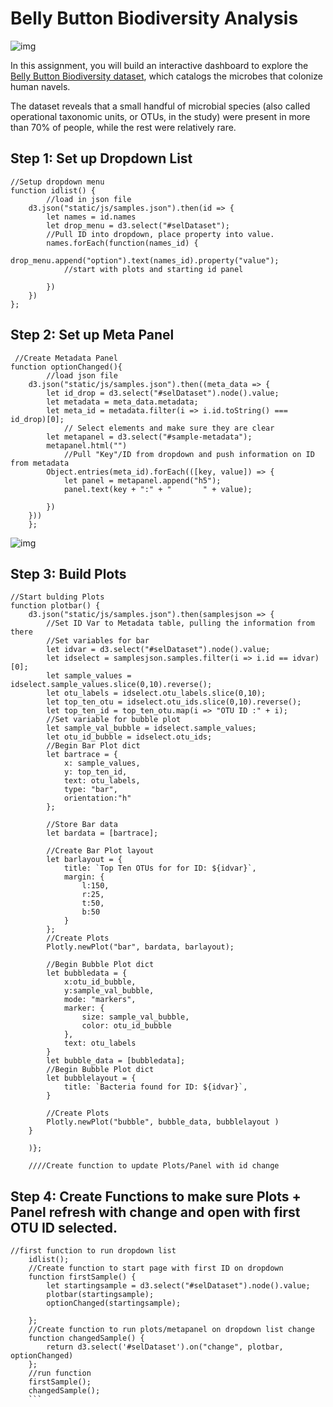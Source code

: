 # Belly Button Biodiversity Analysis

![img](https://i.gyazo.com/c0002ed0895cf40ded766b597feeccff.png)

In this assignment, you will build an interactive dashboard to explore the [Belly Button Biodiversity dataset](http://robdunnlab.com/projects/belly-button-biodiversity/), which catalogs the microbes that colonize human navels.

The dataset reveals that a small handful of microbial species (also called operational taxonomic units, or OTUs, in the study) were present in more than 70% of people, while the rest were relatively rare.

## Step 1: Set up Dropdown List
```
//Setup dropdown menu
function idlist() {
        //load in json file
    d3.json("static/js/samples.json").then(id => {
        let names = id.names
        let drop_menu = d3.select("#selDataset");
        //Pull ID into dropdown, place property into value.
        names.forEach(function(names_id) {
            drop_menu.append("option").text(names_id).property("value");
            //start with plots and starting id panel

        })
    })
};
```
## Step 2: Set up Meta Panel
```
 //Create Metadata Panel
function optionChanged(){
        //load json file
    d3.json("static/js/samples.json").then((meta_data => {
        let id_drop = d3.select("#selDataset").node().value;
        let metadata = meta_data.metadata;
        let meta_id = metadata.filter(i => i.id.toString() === id_drop)[0];
            // Select elements and make sure they are clear
        let metapanel = d3.select("#sample-metadata");
        metapanel.html("")
            //Pull "Key"/ID from dropdown and push information on ID from metadata
        Object.entries(meta_id).forEach(([key, value]) => {
            let panel = metapanel.append("h5");
            panel.text(key + ":" + "       " + value);
                
        })
    }))
    };
```
![img](https://i.gyazo.com/324521e619e319101087f1a0e5c40ce1.png)
## Step 3: Build Plots
```
//Start bulding Plots
function plotbar() {
    d3.json("static/js/samples.json").then(samplesjson => {
        //Set ID Var to Metadata table, pulling the information from there
        //Set variables for bar
        let idvar = d3.select("#selDataset").node().value;
        let idselect = samplesjson.samples.filter(i => i.id == idvar)[0];
        let sample_values = idselect.sample_values.slice(0,10).reverse();
        let otu_labels = idselect.otu_labels.slice(0,10);
        let top_ten_otu = idselect.otu_ids.slice(0,10).reverse();
        let top_ten_id = top_ten_otu.map(i => "OTU ID :" + i);
        //Set variable for bubble plot
        let sample_val_bubble = idselect.sample_values;
        let otu_id_bubble = idselect.otu_ids;
        //Begin Bar Plot dict 
        let bartrace = {
            x: sample_values,
            y: top_ten_id,
            text: otu_labels,
            type: "bar",
            orientation:"h"
        };
        
        //Store Bar data
        let bardata = [bartrace];

        //Create Bar Plot layout
        let barlayout = {
            title: `Top Ten OTUs for for ID: ${idvar}`,
            margin: {
                l:150,
                r:25,
                t:50,
                b:50
            }
        };
        //Create Plots
        Plotly.newPlot("bar", bardata, barlayout);

        //Begin Bubble Plot dict
        let bubbledata = {
            x:otu_id_bubble,
            y:sample_val_bubble,
            mode: "markers",
            marker: {
                size: sample_val_bubble,
                color: otu_id_bubble
            },
            text: otu_labels
        }
        let bubble_data = [bubbledata];
        //Begin Bubble Plot dict
        let bubblelayout = {
            title: `Bacteria found for ID: ${idvar}`,
        }

        //Create Plots
        Plotly.newPlot("bubble", bubble_data, bubblelayout )
    }

    )};

    ////Create function to update Plots/Panel with id change
```
## Step 4: Create Functions to make sure Plots + Panel refresh with change and open with first OTU ID selected.
```
//first function to run dropdown list
    idlist();
    //Create function to start page with first ID on dropdown
    function firstSample() {
        let startingsample = d3.select("#selDataset").node().value;
        plotbar(startingsample);
        optionChanged(startingsample);
  
    };
    //Create function to run plots/metapanel on dropdown list change
    function changedSample() {
        return d3.select('#selDataset').on("change", plotbar, optionChanged)
    };
    //run function
    firstSample();
    changedSample();
    ```
